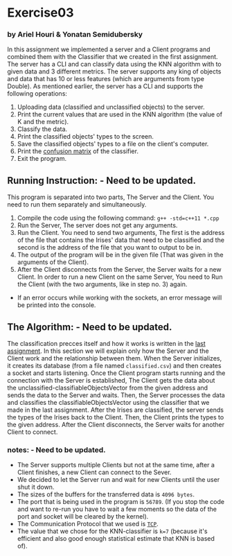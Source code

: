 # Exercise03
### by Ariel Houri & Yonatan Semidubersky

In this assignment we implemented a server and a Client programs and combined them with the Classifier that we created in the 
first assignment. The server has a CLI and can classify data using the KNN algorithm with to given data and 3 
different metrics. The server supports any king of objects and data that has 10 or less features (which are 
arguments from type Double). As mentioned earlier, the server has a CLI and supports the following operations:
1. Uploading data (classified and unclassified objects) to the server.
2. Print the current values that are used in the KNN algorithm (the value of K and the metric).
3. Classify the data. 
4. Print the classified objects' types to the screen.
5. Save the classified objects' types to a file on the client's computer.
6. Print the [confusion matrix](https://en.wikipedia.org/wiki/Confusion_matrix) of the classifier.
7. Exit the program.


## Running Instruction: - Need to be updated.
This program is separated into two parts, The Server and the Client. You need to run them separately and simultaneously.
1. Compile the code using the following command: `g++ -std=c++11 *.cpp`
2. Run the Server, The server does not get any arguments.
3. Run the Client. You need to send two arguments, The first is the address of the file that contains the Irises' data that need to be classified and the second is the address of the file that you want to output to be in.
4. The output of the program will be in the given file (That was given in the arguments of the Client).
5. After the Client disconnects from the Server, the Server waits for a new Client. In order to run a new Client on the same Server, You need to Run the Client (with the two arguments, like in step no. 3) again.
- If an error occurs while working with the sockets, an error message will be printed into the console.
## The Algorithm: - Need to be updated.
The classification precces itself and how it works is written in the [last assignment](https://github.com/arielhouri/Exercise01#readme). In this section we will explain only how the Server and the Client work and the relationship between them.
When the Server initializes, it creates its database (from a file named `classified.csv`) and then creates a socket and starts listening. Once the Client program starts running and the connection with the Server is established, The Client gets the data about the unclassified-classifiableObjectsVector from the given address and sends the data to the Server and waits. Then, the Server processes the data and classifies the classifiableObjectsVector using the classifier that we made in the last assignment. After the Irises are classified, the server sends the types of the Irises back to the Client. Then, the Client prints the types to the given address. After the Client disconnects, the Server waits for another Client to connect.
### notes: - Need to be updated.
- The Server supports multiple Clients but not at the same time, after a Client finishes, a new Client can connect to the Sever.
- We decided to let the Server run and wait for new Clients until the user shut it down.
- The sizes of the buffers for the transferred data is `4096 bytes`.
- The port that is being used in the program is `56789`. (If you stop the code and want to re-run you have to wait a 
  few moments so the data of the port and socket will be cleared by the kernel).
- The Communication Protocol that we used is [`TCP`](https://he.wikipedia.org/wiki/Transmission_Control_Protocol).
- The value that we chose for the KNN-classifier is `k=7` (because it's efficient and also good enough statistical estimate that KNN is based of).
